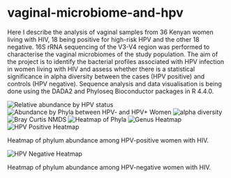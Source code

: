# vaginal-microbiome-and-hpv
Here I describe the analysis of vaginal samples from 36 Kenyan women living with HIV, 18 being positive for high-risk HPV and the other 18 negative. 16S rRNA sequencing of the V3-V4 region was performed to characterise the vaginal microbiomes of the study population. The aim of the project is to identify the bacterial profiles associated with HPV infection in women living with HIV and assess whether there is a statistical significance in alpha diversity between the cases (HPV positive) and controls (HPV negative). Sequence analysis and data visualisation is being done using the DADA2 and Phyloseq Bioconductor packages in R 4.4.0.

 ![Relative abundance by HPV status](https://github.com/SophMN/Vaginal-microbiome-and-hpv/assets/145765029/a3f21232-3d8a-4887-8402-7349460d9efc)
 ![Abundance by Phyla between HPV- and HPV+ Women](https://github.com/SophMN/Vaginal-microbiome-and-hpv/assets/145765029/90e9593d-2959-487a-a257-cb67bb09caae)
 ![alpha diversity](https://github.com/SophMN/Vaginal-microbiome-and-hpv/assets/145765029/246328d3-83b4-4795-b8c4-2b655ecb6449)
![Bray Curtis NMDS](https://github.com/SophMN/Vaginal-microbiome-and-hpv/assets/145765029/56fdc5a3-859c-4e68-a499-e3fe1d56db51)
![Heatmap of Phyla](https://github.com/SophMN/Vaginal-microbiome-and-hpv/assets/145765029/774c8133-ab23-405a-91ca-7d9e40ad60b1)
![Genus Heatmap](https://github.com/SophMN/Vaginal-microbiome-and-hpv/assets/145765029/1126cf9b-1513-41f9-81ea-d893b39f2a3b)
![HPV Positive Heatmap](https://github.com/SophMN/Vaginal-microbiome-and-hpv/assets/145765029/bac40a81-fd3d-4f92-90da-a82586813057)

Heatmap of phylum abundance among HPV-positive women with HIV.  

![HPV Negative Heatmap](https://github.com/SophMN/Vaginal-microbiome-and-hpv/assets/145765029/d29c2481-f90a-467f-9f28-6a014a264f93)

Heatmap of phylum abundance among HPV-negative women with HIV.
